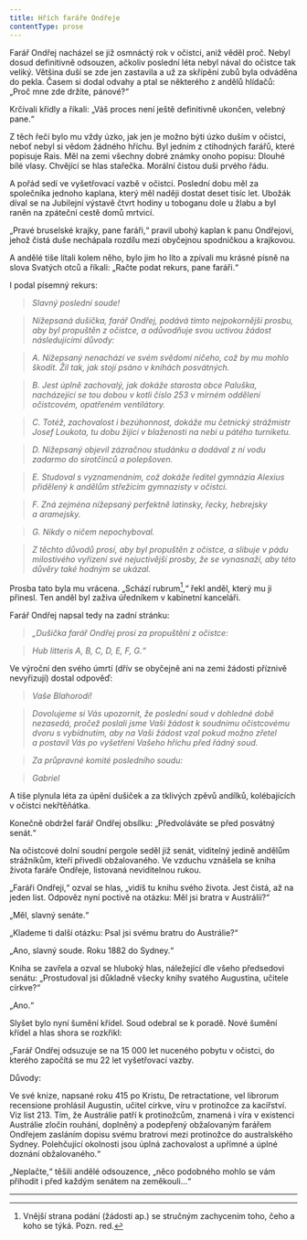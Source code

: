 ```yaml
---
title: Hřích faráře Ondřeje
contentType: prose
---
```


<section>

Farář Ondřej nacházel se již osmnáctý rok v očistci, aniž věděl proč. Nebyl dosud definitivně odsouzen, ačkoliv poslední léta nebyl nával do očistce tak veliký. Většina duší se zde jen zastavila a už za skřípění zubů byla odváděna do pekla. Časem si dodal odvahy a ptal se některého z andělů hlídačů: „Proč mne zde držíte, pánové?“

Krčívali křídly a říkali: „Váš proces není ještě definitivně ukončen, velebný pane.“

Z těch řečí bylo mu vždy úzko, jak jen je možno býti úzko duším v očistci, neboť nebyl si vědom žádného hříchu. Byl jedním z ctihodných farářů, které popisuje Rais. Měl na zemi všechny dobré známky onoho popisu: Dlouhé bílé vlasy. Chvějící se hlas stařečka. Morální čistou duši prvého řádu.

A pořád sedí ve vyšetřovací vazbě v očistci. Poslední dobu měl za společníka jednoho kaplana, který měl naději dostat deset tisíc let. Ubožák díval se na Jubilejní výstavě čtvrt hodiny u toboganu dole u žlabu a byl raněn na zpáteční cestě domů mrtvicí.

„Pravé bruselské krajky, pane faráři,“ pravil ubohý kaplan k panu Ondřejovi, jehož čistá duše nechápala rozdílu mezi obyčejnou spodničkou a krajkovou.

A andělé tiše lítali kolem něho, bylo jim ho líto a zpívali mu krásné písně na slova Svatých otců a říkali: „Račte podat rekurs, pane faráři.“

I podal písemný rekurs:

</section>

<section>

> _Slavný poslední soude!_

> _Nížepsaná dušička, farář Ondřej, podává tímto nejpokornější prosbu, aby byl propuštěn z očistce, a odůvodňuje svou uctivou žádost následujícími důvody:_

> _A. Nížepsaný nenachází ve svém svědomí ničeho, což by mu mohlo škodit. Žil tak, jak stojí psáno v knihách posvátných._

> _B. Jest úplně zachovalý, jak dokáže starosta obce Paluška, nacházející se tou dobou v kotli číslo 253 v mírném oddělení očistcovém, opatřeném ventilátory._

> _C. Totéž, zachovalost i bezúhonnost, dokáže mu četnický strážmistr Josef Loukota, tu dobu žijící v blaženosti na nebi u pátého turniketu._

> _D. Nížepsaný objevil zázračnou studánku a dodával z ní vodu zadarmo do sirotčinců a polepšoven._

> _E. Studoval s vyznamenáním, což dokáže ředitel gymnázia Alexius přidělený k andělům střežícím gymnazisty v očistci._

> _F. Zná zejména nížepsaný perfektně latinsky, řecky, hebrejsky a aramejsky._

> _G. Nikdy o ničem nepochyboval._

> _Z těchto důvodů prosí, aby byl propuštěn z očistce, a slibuje v pádu milostivého vyřízení své nejuctivější prosby, že se vynasnaží, aby této důvěry také hodným se ukázal._

</section>

<section>

Prosba tato byla mu vrácena. „Schází rubrum[^18],“ řekl anděl, který mu ji přinesl. Ten anděl byl zaživa úředníkem v kabinetní kanceláři.

Farář Ondřej napsal tedy na zadní stránku:

</section>

<section>

> _„Dušička farář Ondřej prosí za propuštění z očistce:_

> _Hub litteris A, B, C, D, E, F, G.“_

</section>

<section>

Ve výroční den svého úmrtí (dřív se obyčejně ani na zemi žádosti příznivě nevyřizují) dostal odpověď:

</section>

<section>

> _Vaše Blahorodí!_

> _Dovolujeme si Vás upozornit, že poslední soud v dohledné době nezasedá, pročež poslali jsme Vaši žádost k soudnímu očistcovému dvoru s vybídnutím, aby na Vaši žádost vzal pokud možno zřetel a postavil Vás po vyšetření Vašeho hříchu před řádný soud._

> _Za průpravné komité posledního soudu:_

> _Gabriel_

A tiše plynula léta za úpění dušiček a za tklivých zpěvů andílků, kolébajících v očistci nekřtěňátka.

Konečně obdržel farář Ondřej obsílku: „Předvoláváte se před posvátný senát.“

Na očistcové dolní soudní pergole seděl již senát, viditelný jedině andělům strážníkům, kteří přivedli obžalovaného. Ve vzduchu vznášela se kniha života faráře Ondřeje, listovaná neviditelnou rukou.

„Faráři Ondřeji,“ ozval se hlas, „vidíš tu knihu svého života. Jest čistá, až na jeden list. Odpověz nyní poctivě na otázku: Měl jsi bratra v Austrálii?“

„Měl, slavný senáte.“

„Klademe ti další otázku: Psal jsi svému bratru do Austrálie?“

„Ano, slavný soude. Roku 1882 do Sydney.“

Kniha se zavřela a ozval se hluboký hlas, náležející dle všeho předsedovi senátu: „Prostudoval jsi důkladně všecky knihy svatého Augustina, učitele církve?“

„Ano.“

Slyšet bylo nyní šumění křídel. Soud odebral se k poradě. Nové šumění křídel a hlas shora se rozkřikl:

„Farář Ondřej odsuzuje se na 15 000 let nuceného pobytu v očist­ci, do kterého započítá se mu 22 let vyšetřovací vazby.

Důvody:

Ve své knize, napsané roku 415 po Kristu, De retractatione, vel librorum recensione prohlásil Augustin, učitel církve, víru v protinožce za kacířství. Viz list 213. Tím, že Austrálie patří k protinožcům, znamená i víra v existenci Austrálie zločin rouhání, doplněný a podepřený obžalovaným farářem Ondřejem zasláním dopisu svému bratrovi mezi protinožce do australského Sydney. Polehčující okolnosti jsou úplná zachovalost a upřímné a úplné doznání obžalovaného.“

„Neplačte,“ těšili andělé odsouzence, „něco podobného mohlo se vám přihodit i před každým senátem na zeměkouli…“

* * *

[^18]: Vnější strana podání (žádosti ap.) se stručným zachycením toho, čeho a koho se týká. Pozn. red.

</section>
